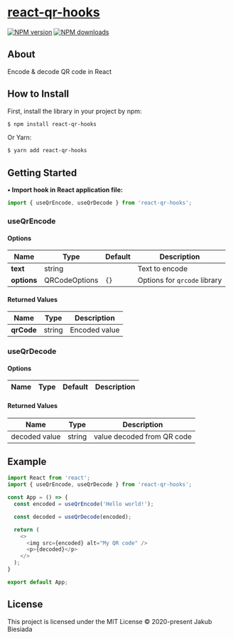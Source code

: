 # [react-qr-hooks](https://github.com/jb1905/react-qr-hooks)

[![NPM version](http://img.shields.io/npm/v/react-qr-hooks.svg?style=flat-square)](https://www.npmjs.com/package/react-qr-hooks)
[![NPM downloads](http://img.shields.io/npm/dm/react-qr-hooks.svg?style=flat-square)](https://www.npmjs.com/package/react-qr-hooks)

## About
Encode & decode QR code in React

## How to Install
First, install the library in your project by npm:
```sh
$ npm install react-qr-hooks
```

Or Yarn:
```sh
$ yarn add react-qr-hooks
```

## Getting Started
**• Import hook in React application file:**
```js
import { useQrEncode, useQrDecode } from 'react-qr-hooks';
```

### useQrEncode

#### Options
Name | Type | Default | Description
-|-|-|-
**text** | string | ` ` | Text to encode
**options** | QRCodeOptions | `{}` | Options for `qrcode` library

#### Returned Values
Name | Type | Description
-|-|-
**qrCode** | string | Encoded value

### useQrDecode

#### Options
Name | Type | Default | Description
-|-|-|-

#### Returned Values
Name | Type | Description
-|-|-
decoded value | string | value decoded from QR code

## Example
```js
import React from 'react';
import { useQrEncode, useQrDecode } from 'react-qr-hooks';

const App = () => {
  const encoded = useQrEncode('Hello world!');

  const decoded = useQrDecode(encoded);

  return (
    <>
      <img src={encoded} alt="My QR code" />
      <p>{decoded}</p>
    </>
  );
}

export default App;
```

## License
This project is licensed under the MIT License © 2020-present Jakub Biesiada
